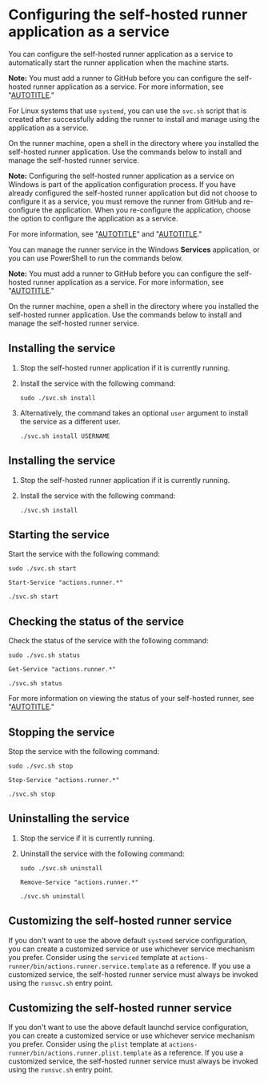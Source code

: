 # Configuring the self-hosted runner application as a service

You can configure the self-hosted runner application as a service to automatically start the runner application when the machine starts.

<div class="ghd-tool linux">

<div class="ghd-spotlight ghd-spotlight-note border rounded-1 my-3 p-3 f5 color-border-accent-emphasis color-bg-accent">

**Note:** You must add a runner to GitHub before you can configure the self-hosted runner application as a service.
For more information, see "[AUTOTITLE](/actions/hosting-your-own-runners/managing-self-hosted-runners/adding-self-hosted-runners)."

</div>

For Linux systems that use `systemd`, you can use the `svc.sh` script that is created after successfully adding the runner to install and manage using the application as a service.

On the runner machine, open a shell in the directory where you installed the self-hosted runner application. Use the commands below to install and manage the self-hosted runner service.

</div>

<div class="ghd-tool windows">

<div class="ghd-spotlight ghd-spotlight-note border rounded-1 my-3 p-3 f5 color-border-accent-emphasis color-bg-accent">

**Note:** Configuring the self-hosted runner application as a service on Windows is part of the application configuration process. If you have already configured the self-hosted runner application but did not choose to configure it as a service, you must remove the runner from GitHub and re-configure the application. When you re-configure the application, choose the option to configure the application as a service.

For more information, see "[AUTOTITLE](/actions/hosting-your-own-runners/managing-self-hosted-runners/removing-self-hosted-runners)" and "[AUTOTITLE](/actions/hosting-your-own-runners/managing-self-hosted-runners/adding-self-hosted-runners)."

</div>

You can manage the runner service in the Windows **Services** application, or you can use PowerShell to run the commands below.

</div>

<div class="ghd-tool mac">

<div class="ghd-spotlight ghd-spotlight-note border rounded-1 my-3 p-3 f5 color-border-accent-emphasis color-bg-accent">

**Note:** You must add a runner to GitHub before you can configure the self-hosted runner application as a service.
For more information, see "[AUTOTITLE](/actions/hosting-your-own-runners/managing-self-hosted-runners/adding-self-hosted-runners)."

</div>

On the runner machine, open a shell in the directory where you installed the self-hosted runner application. Use the commands below to install and manage the self-hosted runner service.

</div>

<div class="ghd-tool linux">

## Installing the service

1. Stop the self-hosted runner application if it is currently running.
1. Install the service with the following command:

   ```shell
   sudo ./svc.sh install
   ```

1. Alternatively, the command takes an optional `user` argument to install the service as a different user.

   ```shell
   ./svc.sh install USERNAME
   ```

</div>

<div class="ghd-tool mac">

## Installing the service

1. Stop the self-hosted runner application if it is currently running.
1. Install the service with the following command:

   ```shell
   ./svc.sh install
   ```

</div>

## Starting the service

Start the service with the following command:

<div class="ghd-tool linux">

```shell
sudo ./svc.sh start
```

</div>
<div class="ghd-tool windows">

```shell
Start-Service "actions.runner.*"
```

</div>
<div class="ghd-tool mac">

```shell
./svc.sh start
```

</div>

## Checking the status of the service

Check the status of the service with the following command:

<div class="ghd-tool linux">

```shell
sudo ./svc.sh status
```

</div>
<div class="ghd-tool windows">

```shell
Get-Service "actions.runner.*"
```

</div>
<div class="ghd-tool mac">

```shell
./svc.sh status
```

</div>

 For more information on viewing the status of your self-hosted runner, see  "[AUTOTITLE](/actions/hosting-your-own-runners/managing-self-hosted-runners/monitoring-and-troubleshooting-self-hosted-runners)."

## Stopping the service

Stop the service with the following command:

<div class="ghd-tool linux">

```shell
sudo ./svc.sh stop
```

</div>
<div class="ghd-tool windows">

```shell
Stop-Service "actions.runner.*"
```

</div>
<div class="ghd-tool mac">

```shell
./svc.sh stop
```

</div>

## Uninstalling the service

1. Stop the service if it is currently running.
1. Uninstall the service with the following command:

    <div class="ghd-tool linux">

    ```shell
    sudo ./svc.sh uninstall
    ```

    </div>
    <div class="ghd-tool windows">

    ```shell
    Remove-Service "actions.runner.*"
    ```

    </div>
    <div class="ghd-tool mac">

    ```shell
    ./svc.sh uninstall
    ```

    </div>

<div class="ghd-tool linux">

## Customizing the self-hosted runner service

If you don't want to use the above default `systemd` service configuration, you can create a customized service or use whichever service mechanism you prefer. Consider using the `serviced` template at `actions-runner/bin/actions.runner.service.template` as a reference. If you use a customized service, the self-hosted runner service must always be invoked using the `runsvc.sh` entry point.

</div>

<div class="ghd-tool mac">

## Customizing the self-hosted runner service

If you don't want to use the above default launchd service configuration, you can create a customized service or use whichever service mechanism you prefer. Consider using the `plist` template at `actions-runner/bin/actions.runner.plist.template` as a reference. If you use a customized service, the self-hosted runner service must always be invoked using the `runsvc.sh` entry point.

</div>
